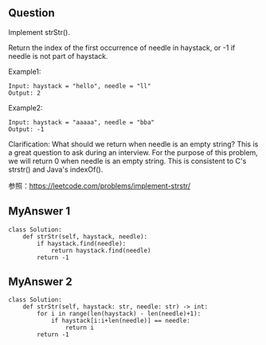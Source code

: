 ## Question

Implement strStr().

Return the index of the first occurrence of needle in haystack, or -1 if needle is not part of haystack.

Example1:
```
Input: haystack = "hello", needle = "ll"
Output: 2
```

Example2:
```
Input: haystack = "aaaaa", needle = "bba"
Output: -1
```

Clarification:
What should we return when needle is an empty string? This is a great question to ask during an interview.
For the purpose of this problem, we will return 0 when needle is an empty string. This is consistent to C's strstr() and Java's indexOf().

参照：https://leetcode.com/problems/implement-strstr/


## MyAnswer 1
```
class Solution:
    def strStr(self, haystack, needle):
        if haystack.find(needle):
            return haystack.find(needle)
        return -1
```

## MyAnswer 2
```
class Solution:
    def strStr(self, haystack: str, needle: str) -> int:
        for i in range(len(haystack) - len(needle)+1):
            if haystack[i:i+len(needle)] == needle:
                return i
        return -1
```